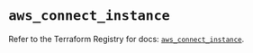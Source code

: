 # `aws_connect_instance`

Refer to the Terraform Registry for docs: [`aws_connect_instance`](https://registry.terraform.io/providers/hashicorp/aws/5.77.0/docs/resources/connect_instance).
